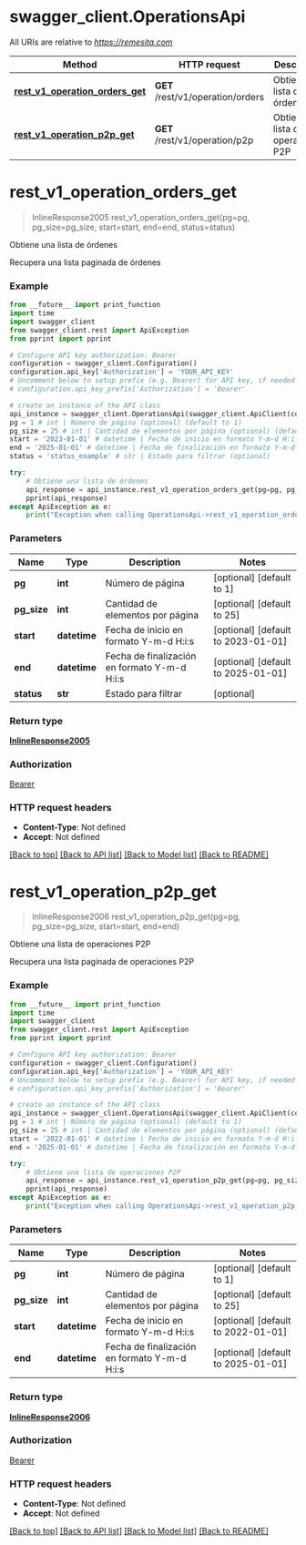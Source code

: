 # swagger_client.OperationsApi

All URIs are relative to *https://remesita.com*

Method | HTTP request | Description
------------- | ------------- | -------------
[**rest_v1_operation_orders_get**](OperationsApi.md#rest_v1_operation_orders_get) | **GET** /rest/v1/operation/orders | Obtiene una lista de órdenes
[**rest_v1_operation_p2p_get**](OperationsApi.md#rest_v1_operation_p2p_get) | **GET** /rest/v1/operation/p2p | Obtiene una lista de operaciones P2P


# **rest_v1_operation_orders_get**
> InlineResponse2005 rest_v1_operation_orders_get(pg=pg, pg_size=pg_size, start=start, end=end, status=status)

Obtiene una lista de órdenes

Recupera una lista paginada de órdenes

### Example
```python
from __future__ import print_function
import time
import swagger_client
from swagger_client.rest import ApiException
from pprint import pprint

# Configure API key authorization: Bearer
configuration = swagger_client.Configuration()
configuration.api_key['Authorization'] = 'YOUR_API_KEY'
# Uncomment below to setup prefix (e.g. Bearer) for API key, if needed
# configuration.api_key_prefix['Authorization'] = 'Bearer'

# create an instance of the API class
api_instance = swagger_client.OperationsApi(swagger_client.ApiClient(configuration))
pg = 1 # int | Número de página (optional) (default to 1)
pg_size = 25 # int | Cantidad de elementos por página (optional) (default to 25)
start = '2023-01-01' # datetime | Fecha de inicio en formato Y-m-d H:i:s (optional) (default to 2023-01-01)
end = '2025-01-01' # datetime | Fecha de finalización en formato Y-m-d H:i:s (optional) (default to 2025-01-01)
status = 'status_example' # str | Estado para filtrar (optional)

try:
    # Obtiene una lista de órdenes
    api_response = api_instance.rest_v1_operation_orders_get(pg=pg, pg_size=pg_size, start=start, end=end, status=status)
    pprint(api_response)
except ApiException as e:
    print("Exception when calling OperationsApi->rest_v1_operation_orders_get: %s\n" % e)
```

### Parameters

Name | Type | Description  | Notes
------------- | ------------- | ------------- | -------------
 **pg** | **int**| Número de página | [optional] [default to 1]
 **pg_size** | **int**| Cantidad de elementos por página | [optional] [default to 25]
 **start** | **datetime**| Fecha de inicio en formato Y-m-d H:i:s | [optional] [default to 2023-01-01]
 **end** | **datetime**| Fecha de finalización en formato Y-m-d H:i:s | [optional] [default to 2025-01-01]
 **status** | **str**| Estado para filtrar | [optional] 

### Return type

[**InlineResponse2005**](InlineResponse2005.md)

### Authorization

[Bearer](../README.md#Bearer)

### HTTP request headers

 - **Content-Type**: Not defined
 - **Accept**: Not defined

[[Back to top]](#) [[Back to API list]](../README.md#documentation-for-api-endpoints) [[Back to Model list]](../README.md#documentation-for-models) [[Back to README]](../README.md)

# **rest_v1_operation_p2p_get**
> InlineResponse2006 rest_v1_operation_p2p_get(pg=pg, pg_size=pg_size, start=start, end=end)

Obtiene una lista de operaciones P2P

Recupera una lista paginada de operaciones P2P

### Example
```python
from __future__ import print_function
import time
import swagger_client
from swagger_client.rest import ApiException
from pprint import pprint

# Configure API key authorization: Bearer
configuration = swagger_client.Configuration()
configuration.api_key['Authorization'] = 'YOUR_API_KEY'
# Uncomment below to setup prefix (e.g. Bearer) for API key, if needed
# configuration.api_key_prefix['Authorization'] = 'Bearer'

# create an instance of the API class
api_instance = swagger_client.OperationsApi(swagger_client.ApiClient(configuration))
pg = 1 # int | Número de página (optional) (default to 1)
pg_size = 25 # int | Cantidad de elementos por página (optional) (default to 25)
start = '2022-01-01' # datetime | Fecha de inicio en formato Y-m-d H:i:s (optional) (default to 2022-01-01)
end = '2025-01-01' # datetime | Fecha de finalización en formato Y-m-d H:i:s (optional) (default to 2025-01-01)

try:
    # Obtiene una lista de operaciones P2P
    api_response = api_instance.rest_v1_operation_p2p_get(pg=pg, pg_size=pg_size, start=start, end=end)
    pprint(api_response)
except ApiException as e:
    print("Exception when calling OperationsApi->rest_v1_operation_p2p_get: %s\n" % e)
```

### Parameters

Name | Type | Description  | Notes
------------- | ------------- | ------------- | -------------
 **pg** | **int**| Número de página | [optional] [default to 1]
 **pg_size** | **int**| Cantidad de elementos por página | [optional] [default to 25]
 **start** | **datetime**| Fecha de inicio en formato Y-m-d H:i:s | [optional] [default to 2022-01-01]
 **end** | **datetime**| Fecha de finalización en formato Y-m-d H:i:s | [optional] [default to 2025-01-01]

### Return type

[**InlineResponse2006**](InlineResponse2006.md)

### Authorization

[Bearer](../README.md#Bearer)

### HTTP request headers

 - **Content-Type**: Not defined
 - **Accept**: Not defined

[[Back to top]](#) [[Back to API list]](../README.md#documentation-for-api-endpoints) [[Back to Model list]](../README.md#documentation-for-models) [[Back to README]](../README.md)

